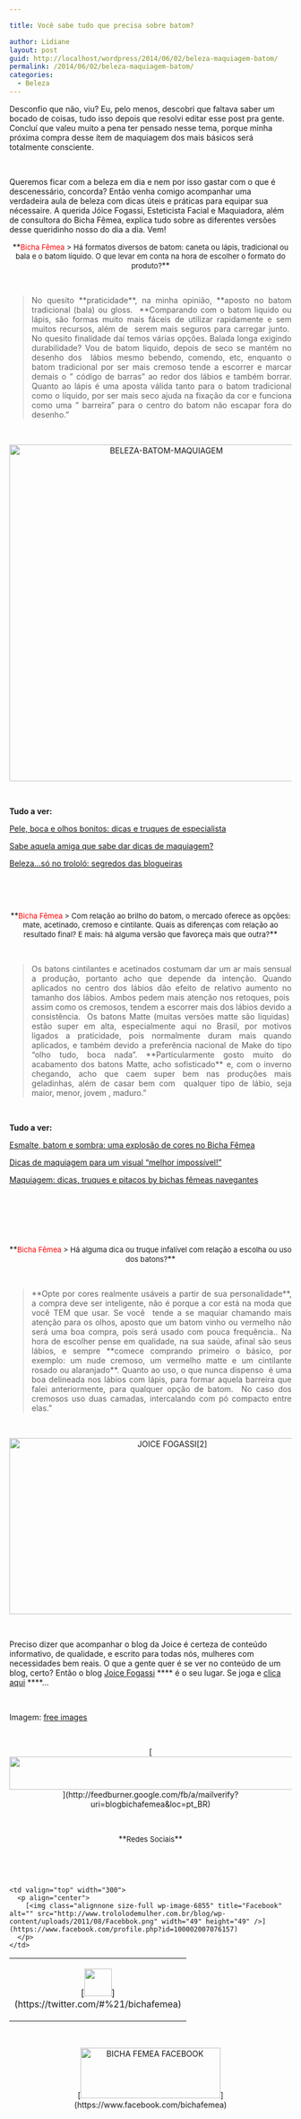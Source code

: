 ```yaml
---

title: Você sabe tudo que precisa sobre batom?

author: Lidiane
layout: post
guid: http://localhost/wordpress/2014/06/02/beleza-maquiagem-batom/
permalink: /2014/06/02/beleza-maquiagem-batom/
categories:
  - Beleza
---
```

Desconfio que não, viu? Eu, pelo menos, descobri que faltava saber um bocado de coisas, tudo isso depois que resolvi editar esse post pra gente. Concluí que valeu muito a pena ter pensado nesse tema, porque minha próxima compra desse ítem de maquiagem dos mais básicos será totalmente consciente.

&nbsp;

Queremos ficar com a beleza em dia e nem por isso gastar com o que é descenessário, concorda? Então venha comigo acompanhar uma verdadeira aula de beleza com dicas úteis e práticas para equipar sua nécessaire. A querida Jóice Fogassi, Esteticista Facial e Maquiadora, além de consultora do Bicha Fêmea, explica tudo sobre as diferentes versões desse queridinho nosso do dia a dia. Vem!

<!--more-->

<p align="center">
  **<span style="font-size: small;"><span style="color: #ff0000;">Bicha Fêmea</span> > Há formatos diversos de batom: caneta ou lápis, tradicional ou bala e o batom líquido. O que levar em conta na hora de escolher o formato do produto?</span>**
</p>

&nbsp;

> <p style="text-align: justify;">
>   No quesito **praticidade**, na minha opinião, **aposto no batom tradicional (bala) ou gloss.  **Comparando com o batom liquido ou lápis, são formas muito mais fáceis de utilizar rapidamente e sem muitos recursos, além de  serem mais seguros para carregar junto.  No quesito finalidade daí temos várias opções. Balada longa exigindo durabilidade? Vou de batom liquido, depois de seco se mantém no desenho dos  lábios mesmo bebendo, comendo, etc, enquanto o batom tradicional por ser mais cremoso tende a escorrer e marcar demais o &#8221; código de barras&#8221; ao redor dos lábios e também borrar. Quanto ao lápis é uma aposta válida tanto para o batom tradicional como o líquido, por ser mais seco ajuda na fixação da cor e funciona como uma &#8221; barreira&#8221; para o centro do batom não escapar fora do desenho.”
> </p>

&nbsp;

<p style="text-align: center;">
  <a href="http://www.trololodemulher.com.br/blog/wp-content/uploads/2014/05/BELEZA-BATOM-MAQUIAGEM.jpg"><img class="alignnone size-full wp-image-10045" alt="BELEZA-BATOM-MAQUIAGEM" src="http://www.trololodemulher.com.br/blog/wp-content/uploads/2014/05/BELEZA-BATOM-MAQUIAGEM.jpg" width="545" height="600" /></a>
</p>

&nbsp;

**Tudo a ver:**

[Pele, boca e olhos bonitos: dicas e truques de especialista](http://www.trololodemulher.com.br/2013/07/08/dicas-beleza/) 

[Sabe aquela amiga que sabe dar dicas de maquiagem?](http://www.trololodemulher.com.br/2012/09/24/dicas-de-maquiagem-2/) 

[Beleza…só no trololó: segredos das blogueiras](http://www.trololodemulher.com.br/2011/12/19/beleza-dicas-blogueiras/) 

&nbsp;

&nbsp;

<p align="center">
  **<span style="font-size: small;"><span style="color: #ff0000;">Bicha Fêmea</span> > Com relação ao brilho do batom, o mercado oferece as opções: mate, acetinado, cremoso e cintilante. Quais as diferenças com relação ao resultado final? E mais: há alguma versão que favoreça mais que outra?</span>**
</p>

&nbsp;

> <p style="text-align: justify;">
>   Os batons cintilantes e acetinados costumam dar um ar mais sensual a produção, portanto acho que depende da intenção. Quando aplicados no centro dos lábios dão efeito de relativo aumento no tamanho dos lábios. Ambos pedem mais atenção nos retoques, pois  assim como os cremosos, tendem a escorrer mais dos lábios devido a consistência.  Os batons Matte (muitas versões matte são liquidas)  estão super em alta, especialmente aqui no Brasil, por motivos ligados a praticidade, pois normalmente duram mais quando aplicados, e também devido a preferência nacional de Make do tipo &#8220;olho tudo, boca nada&#8221;. **Particularmente gosto muito do acabamento dos batons Matte, acho sofisticado** e, com o inverno chegando, acho que caem super bem nas produções mais geladinhas, além de casar bem com  qualquer tipo de lábio, seja maior, menor, jovem , maduro.”
> </p>

&nbsp;

**Tudo a ver:**

[Esmalte, batom e sombra: uma explosão de cores no Bicha Fêmea](http://www.trololodemulher.com.br/2011/11/21/esmalte-batom-sombra-cores/) 

[Dicas de maquiagem para um visual “melhor impossível!”](http://www.trololodemulher.com.br/2011/10/03/dicas-de-maquiagem/) 

[Maquiagem: dicas, truques e pitacos by bichas fêmeas navegantes](http://www.trololodemulher.com.br/2011/08/17/maquiagem-dicas-truques/) 

&nbsp;

&nbsp;

&nbsp;

<p align="center">
  **<span style="font-size: small;"><span style="color: #ff0000;">Bicha Fêmea </span>> Há alguma dica ou truque infalível com relação a escolha ou uso dos batons?</span>**
</p>

&nbsp;

> <p style="text-align: justify;">
>   **Opte por cores realmente usáveis a partir de sua personalidade**, a compra deve ser inteligente, não é porque a cor está na moda que você TEM que usar. Se você  tende a se maquiar chamando mais atenção para os olhos, aposto que um batom vinho ou vermelho não será uma boa compra, pois será usado com pouca frequência.. Na hora de escolher pense em qualidade, na sua saúde, afinal são seus lábios, e sempre **comece comprando primeiro o básico, por exemplo: um nude cremoso, um vermelho matte e um cintilante rosado ou alaranjado**. Quanto ao uso, o que nunca dispenso  é uma boa delineada nos lábios com lápis, para formar aquela barreira que falei anteriormente, para qualquer opção de batom.  No caso dos cremosos uso duas camadas, intercalando com pó compacto entre elas.”
> </p>

&nbsp;

<p style="text-align: center;">
  <a href="http://www.trololodemulher.com.br/blog/wp-content/uploads/2012/08/JOICE-FOGASSI2.png"><img class="alignnone size-full wp-image-9072" alt="JOICE FOGASSI[2]" src="http://www.trololodemulher.com.br/blog/wp-content/uploads/2012/08/JOICE-FOGASSI2.png" width="566" height="314" /></a>
</p>

&nbsp;

Preciso dizer que acompanhar o blog da Joice é certeza de conteúdo informativo, de qualidade, e escrito para todas nós, mulheres com necessidades bem reais. O que a gente quer é se ver no conteúdo de um blog, certo? Então o blog [Joice Fogassi](http://joicemicropigmentacaomaquiagem.blogspot.com.br/) **** é o seu lugar. Se joga e [clica aqui](http://joicemicropigmentacaomaquiagem.blogspot.com.br/) ****…

&nbsp;

Imagem: [free images](http://www.freeimages.com/) 

&nbsp;

<p align="center">
  [<img class="alignnone size-full wp-image-8451" title="Assine o Bicha Fêmea grátis!" alt="" src="http://www.trololodemulher.com.br/blog/wp-content/uploads/2012/01/rodapé.png" width="600" height="59" />](http://feedburner.google.com/fb/a/mailverify?uri=blogbichafemea&loc=pt_BR) 
</p>

&nbsp;

<p align="center">
  **<span style="font-size: small;">Redes Sociais</span>**
</p>

&nbsp;

&nbsp;

<table width="600" border="0" cellspacing="0" cellpadding="2">
  <tr>
    <td valign="top" width="300">
      <p align="center">
        [<img class="alignnone size-full wp-image-6857" title="Twitter" alt="" src="http://www.trololodemulher.com.br/blog/wp-content/uploads/2011/08/Twitter.png" width="49" height="49" />](https://twitter.com/#%21/bichafemea) 
      </p>
    </td>
    
    <td valign="top" width="300">
      <p align="center">
        [<img class="alignnone size-full wp-image-6855" title="Facebook" alt="" src="http://www.trololodemulher.com.br/blog/wp-content/uploads/2011/08/Facebbok.png" width="49" height="49" />](https://www.facebook.com/profile.php?id=100002007076157) 
      </p>
    </td>
  </tr>
</table>

&nbsp;

<p style="text-align: center;">
  [<img class="alignnone size-full wp-image-9849" alt="BICHA FEMEA FACEBOOK" src="http://www.trololodemulher.com.br/blog/wp-content/uploads/2014/01/BICHA-FEMEA-FACEBOOK1.png" width="250" height="90" />](https://www.facebook.com/bichafemea) 
</p>